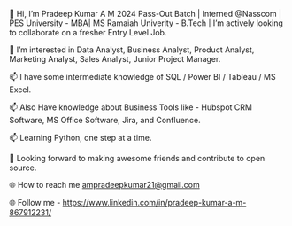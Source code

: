 👋 Hi, I’m Pradeep Kumar A M 2024 Pass-Out Batch | Interned @Nasscom | PES University - MBA| MS Ramaiah Univerity - B.Tech | I’m actively looking to collaborate on a fresher Entry Level Job.

👀 I’m interested in Data Analyst, Business Analyst, Product Analyst, Marketing Analyst, Sales Analyst, Junior Project Manager.

📫 I have some intermediate knowledge of SQL / Power BI / Tableau / MS Excel.

📫 Also Have knowledge about Business Tools like - Hubspot CRM Software, MS Office Software, Jira, and Confluence. 

📫 Learning Python, one step at a time.

🤝 Looking forward to making awesome friends and contribute to open source.

🌐 How to reach me ampradeepkumar21@gmail.com

🌐 Follow me - https://www.linkedin.com/in/pradeep-kumar-a-m-867912231/


